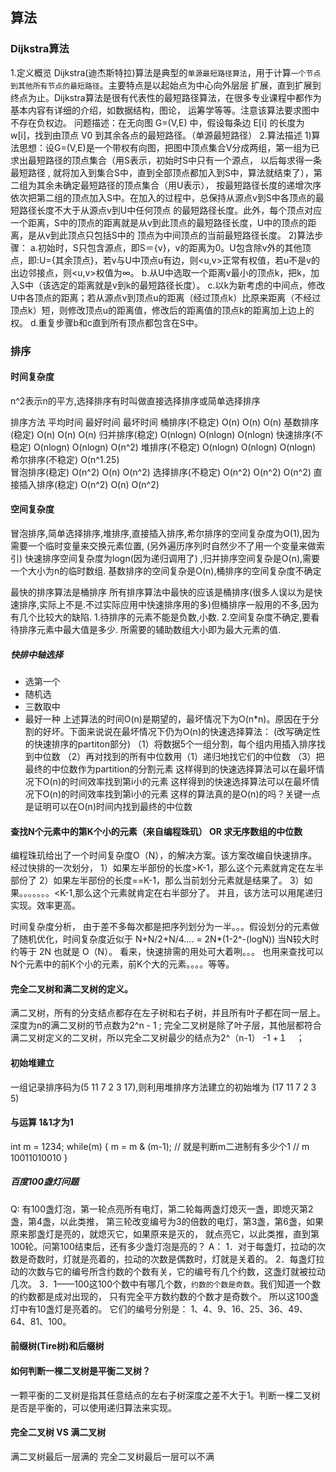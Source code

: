 ## 算法

### Dijkstra算法
1.定义概览
Dijkstra(迪杰斯特拉)算法是典型的`单源最短路径算法`，用于计算`一个节点到其他所有节点的最短路径`。主要特点是以起始点为中心向外层层
扩展，直到扩展到终点为止。Dijkstra算法是很有代表性的最短路径算法，在很多专业课程中都作为基本内容有详细的介绍，如数据结构，图论，
运筹学等等。注意该算法要求图中不存在负权边。
问题描述：在无向图 G=(V,E) 中，假设每条边 E[i] 的长度为 w[i]，找到由顶点 V0 到其余各点的最短路径。（单源最短路径）
2.算法描述
1)算法思想：设G=(V,E)是一个带权有向图，把图中顶点集合V分成两组，第一组为已求出最短路径的顶点集合（用S表示，初始时S中只有一个源点，
以后每求得一条最短路径 , 就将加入到集合S中，直到全部顶点都加入到S中，算法就结束了），第二组为其余未确定最短路径的顶点集合（用U表示），
按最短路径长度的递增次序依次把第二组的顶点加入S中。在加入的过程中，总保持从源点v到S中各顶点的最短路径长度不大于从源点v到U中任何顶点
的最短路径长度。此外，每个顶点对应一个距离，S中的顶点的距离就是从v到此顶点的最短路径长度，U中的顶点的距离，是从v到此顶点只包括S中的
顶点为中间顶点的当前最短路径长度。
2)算法步骤：
a.初始时，S只包含源点，即S＝{v}，v的距离为0。U包含除v外的其他顶点，即:U={其余顶点}，若v与U中顶点u有边，则<u,v>正常有权值，若u不是v的出边邻接点，则<u,v>权值为∞。
b.从U中选取一个距离v最小的顶点k，把k，加入S中（该选定的距离就是v到k的最短路径长度）。
c.以k为新考虑的中间点，修改U中各顶点的距离；若从源点v到顶点u的距离（经过顶点k）比原来距离（不经过顶点k）短，则修改顶点u的距离值，修改后的距离值的顶点k的距离加上边上的权。
d.重复步骤b和c直到所有顶点都包含在S中。

### 排序
#### 时间复杂度
n^2表示n的平方,选择排序有时叫做直接选择排序或简单选择排序

排序方法	            平均时间	    最好时间	    最坏时间
桶排序(不稳定)	     O(n)	     O(n)	      O(n)
基数排序(稳定)	     O(n)	     O(n)	      O(n)
归并排序(稳定)	     O(nlogn)	 O(nlogn)	  O(nlogn)
快速排序(不稳定)	     O(nlogn)	 O(nlogn)	  O(n^2)
堆排序(不稳定)	     O(nlogn)	 O(nlogn)	  O(nlogn)
希尔排序(不稳定)	     O(n^1.25)	  	 
冒泡排序(稳定)	     O(n^2)	     O(n)	      O(n^2)
选择排序(不稳定)	     O(n^2)	     O(n^2)	      O(n^2)
直接插入排序(稳定)	 O(n^2)	     O(n)	      O(n^2)

#### 空间复杂度
冒泡排序,简单选择排序,堆排序,直接插入排序,希尔排序的空间复杂度为O(1),因为需要一个临时变量来交换元素位置,
(另外遍历序列时自然少不了用一个变量来做索引)
快速排序空间复杂度为logn(因为递归调用了) ,归并排序空间复杂是O(n),需要一个大小为n的临时数组.
基数排序的空间复杂是O(n),桶排序的空间复杂度不确定
 
最快的排序算法是桶排序
所有排序算法中最快的应该是桶排序(很多人误以为是快速排序,实际上不是.不过实际应用中快速排序用的多)但桶排序一般用的不多,因为有几个比较大的缺陷.
1.待排序的元素不能是负数,小数.
2.空间复杂度不确定,要看待排序元素中最大值是多少.
所需要的辅助数组大小即为最大元素的值.

##### 快排中轴选择
- 选第一个
- 随机选
- 三数取中
- 最好一种
上述算法的时间O(n)是期望的，最坏情况下为O(n*n)。原因在于分割的好坏。下面来说说在最坏情况下仍为O(n)的快速选择算法：
(改写确定性的快速排序的partiton部分)
（1）将数据5个一组分割，每个组内用插入排序找到中位数
（2）再对找到的所有中位数用（1）递归地找它们的中位数
（3）把最终的中位数作为partition的分割元素
这样得到的快速选择算法可以在最坏情况下O(n)的时间效率找到第i小的元素
这样得到的快速选择算法可以在最坏情况下O(n)的时间效率找到第i小的元素
这样的算法真的是O(n)的吗？关键一点是证明可以在O(n)时间内找到最终的中位数


#### 查找N个元素中的第K个小的元素（来自编程珠玑） OR 求无序数组的中位数
编程珠玑给出了一个时间复杂度O（N），的解决方案。该方案改编自快速排序。
经过快排的一次划分，
   1）如果左半部份的长度>K-1，那么这个元素就肯定在左半部份了
   2）如果左半部份的长度==K-1，那么当前划分元素就是结果了。
   3）如果。。。。。。。<K-1,那么这个元素就肯定在右半部分了。
  并且，该方法可以用尾递归实现。效率更高。

时间复杂度分析， 由于差不多每次都是把序列划分为一半。。。假设划分的元素做了随机优化，时间复杂度近似于
N+N/2+N/4.... = 2N*(1-2^-(logN)) 当N较大时 约等于 2N 也就是 O（N）。
看来，快速排需的用处可大着咧。。。
也用来查找可以N个元素中的前K个小的元素，前K个大的元素。。。。等等。

#### 完全二叉树和满二叉树的定义。
满二叉树，所有的分支结点都存在左子树和右子树，并且所有叶子都在同一层上。深度为n的满二叉树的节点数为2^n - 1 ;
完全二叉树是除了叶子层，其他层都符合满二叉树定义的二叉树，所以完全二叉树最少的结点为2^（n-1） -1 +１　；


#### 初始堆建立
一组记录排序码为(5 11 7 2 3 17),则利用堆排序方法建立的初始堆为 (17 11 7 2 3 5)


#### 与运算  1&1才为1
int m = 1234;
while(m) {
 m = m & (m-1);  // 就是判断m二进制有多少个1
 // m 10011010010
}

##### 百度100盏灯问题
Q:
有100盏灯泡，第一轮点亮所有电灯，第二轮每两盏灯熄灭一盏，即熄灭第2盏，第4盏，以此类推，
第三轮改变编号为3的倍数的电灯，第3盏，第6盏，如果原来那盏灯是亮的，就熄灭它，如果原来是灭的，
就点亮它，以此类推，直到第100轮。问第100结束后，还有多少盏灯泡是亮的？
A：
1．对于每盏灯，拉动的次数是奇数时，灯就是亮着的，拉动的次数是偶数时，灯就是关着的。
2．每盏灯拉动的次数与它的编号所含约数的个数有关，它的编号有几个约数，这盏灯就被拉动几次。
3．1——100这100个数中有哪几个数，`约数的个数是奇数`。我们知道一个数的约数都是成对出现的，
只有完全平方数约数的个数才是奇数个。
所以这100盏灯中有10盏灯是亮着的。
它们的编号分别是： 1、4、9、16、25、36、49、64、81、100。


#### 前缀树(Tire树)和后缀树


#### 如何判断一棵二叉树是平衡二叉树？
一颗平衡的二叉树是指其任意结点的左右子树深度之差不大于1。判断一棵二叉树是否是平衡的，可以使用递归算法来实现。

#### 完全二叉树 VS 满二叉树
满二叉树最后一层满的
完全二叉树最后一层可以不满